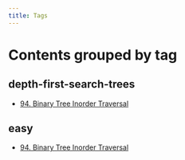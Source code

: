 ```yaml
---
title: Tags
---
```

# Contents grouped by tag



## <span class="tag">depth-first-search-trees</span>



* [94. Binary Tree Inorder Traversal](BinaryTrees/94.BinaryTreeInorderTraversal.md)




## <span class="tag">easy</span>



* [94. Binary Tree Inorder Traversal](BinaryTrees/94.BinaryTreeInorderTraversal.md)


